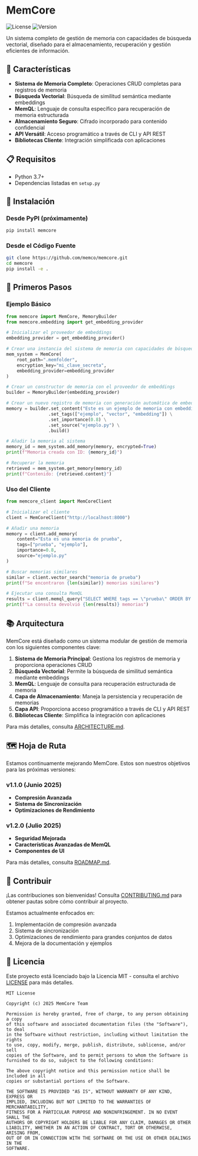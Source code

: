 # MemCore

![License](https://img.shields.io/badge/license-MIT-blue.svg)
![Version](https://img.shields.io/badge/version-1.0.0-green.svg)

Un sistema completo de gestión de memoria con capacidades de búsqueda vectorial, diseñado para el almacenamiento, recuperación y gestión eficientes de información.

## 🚀 Características

- **Sistema de Memoria Completo**: Operaciones CRUD completas para registros de memoria
- **Búsqueda Vectorial**: Búsqueda de similitud semántica mediante embeddings
- **MemQL**: Lenguaje de consulta específico para recuperación de memoria estructurada
- **Almacenamiento Seguro**: Cifrado incorporado para contenido confidencial
- **API Versátil**: Acceso programático a través de CLI y API REST
- **Bibliotecas Cliente**: Integración simplificada con aplicaciones

## 📋 Requisitos

- Python 3.7+
- Dependencias listadas en `setup.py`

## 🔧 Instalación

### Desde PyPI (próximamente)

```bash
pip install memcore
```

### Desde el Código Fuente

```bash
git clone https://github.com/memco/memcore.git
cd memcore
pip install -e .
```

## 🏁 Primeros Pasos

### Ejemplo Básico

```python
from memcore import MemCore, MemoryBuilder
from memcore.embedding import get_embedding_provider

# Inicializar el proveedor de embeddings
embedding_provider = get_embedding_provider()

# Crear una instancia del sistema de memoria con capacidades de búsqueda vectorial
mem_system = MemCore(
    root_path=".memfolder",
    encryption_key="mi_clave_secreta",
    embedding_provider=embedding_provider
)

# Crear un constructor de memoria con el proveedor de embeddings
builder = MemoryBuilder(embedding_provider)

# Crear un nuevo registro de memoria con generación automática de embeddings
memory = builder.set_content("Este es un ejemplo de memoria con embedding vectorial") \
                .set_tags(["ejemplo", "vector", "embedding"]) \
                .set_importance(0.8) \
                .set_source("ejemplo.py") \
                .build()

# Añadir la memoria al sistema
memory_id = mem_system.add_memory(memory, encrypted=True)
print(f"Memoria creada con ID: {memory_id}")

# Recuperar la memoria
retrieved = mem_system.get_memory(memory_id)
print(f"Contenido: {retrieved.content}")
```

### Uso del Cliente

```python
from memcore_client import MemCoreClient

# Inicializar el cliente
client = MemCoreClient("http://localhost:8000")

# Añadir una memoria
memory = client.add_memory(
    content="Esta es una memoria de prueba",
    tags=["prueba", "ejemplo"],
    importance=0.8,
    source="ejemplo.py"
)

# Buscar memorias similares
similar = client.vector_search("memoria de prueba")
print(f"Se encontraron {len(similar)} memorias similares")

# Ejecutar una consulta MemQL
results = client.memql_query("SELECT WHERE tags == \"prueba\" ORDER BY importance DESC")
print(f"La consulta devolvió {len(results)} memorias")
```

## 📚 Arquitectura

MemCore está diseñado como un sistema modular de gestión de memoria con los siguientes componentes clave:

1. **Sistema de Memoria Principal**: Gestiona los registros de memoria y proporciona operaciones CRUD
2. **Búsqueda Vectorial**: Permite la búsqueda de similitud semántica mediante embeddings
3. **MemQL**: Lenguaje de consulta para recuperación estructurada de memoria
4. **Capa de Almacenamiento**: Maneja la persistencia y recuperación de memorias
5. **Capa API**: Proporciona acceso programático a través de CLI y API REST
6. **Bibliotecas Cliente**: Simplifica la integración con aplicaciones

Para más detalles, consulta [ARCHITECTURE.md](ARCHITECTURE.md).

## 🗺️ Hoja de Ruta

Estamos continuamente mejorando MemCore. Estos son nuestros objetivos para las próximas versiones:

### v1.1.0 (Junio 2025)
- **Compresión Avanzada**
- **Sistema de Sincronización**
- **Optimizaciones de Rendimiento**

### v1.2.0 (Julio 2025)
- **Seguridad Mejorada**
- **Características Avanzadas de MemQL**
- **Componentes de UI**

Para más detalles, consulta [ROADMAP.md](ROADMAP.md).

## 👥 Contribuir

¡Las contribuciones son bienvenidas! Consulta [CONTRIBUTING.md](CONTRIBUTING.md) para obtener pautas sobre cómo contribuir al proyecto.

Estamos actualmente enfocados en:
1. Implementación de compresión avanzada
2. Sistema de sincronización
3. Optimizaciones de rendimiento para grandes conjuntos de datos
4. Mejora de la documentación y ejemplos

## 📄 Licencia

Este proyecto está licenciado bajo la Licencia MIT - consulta el archivo [LICENSE](LICENSE) para más detalles.

```
MIT License

Copyright (c) 2025 MemCore Team

Permission is hereby granted, free of charge, to any person obtaining a copy
of this software and associated documentation files (the "Software"), to deal
in the Software without restriction, including without limitation the rights
to use, copy, modify, merge, publish, distribute, sublicense, and/or sell
copies of the Software, and to permit persons to whom the Software is
furnished to do so, subject to the following conditions:

The above copyright notice and this permission notice shall be included in all
copies or substantial portions of the Software.

THE SOFTWARE IS PROVIDED "AS IS", WITHOUT WARRANTY OF ANY KIND, EXPRESS OR
IMPLIED, INCLUDING BUT NOT LIMITED TO THE WARRANTIES OF MERCHANTABILITY,
FITNESS FOR A PARTICULAR PURPOSE AND NONINFRINGEMENT. IN NO EVENT SHALL THE
AUTHORS OR COPYRIGHT HOLDERS BE LIABLE FOR ANY CLAIM, DAMAGES OR OTHER
LIABILITY, WHETHER IN AN ACTION OF CONTRACT, TORT OR OTHERWISE, ARISING FROM,
OUT OF OR IN CONNECTION WITH THE SOFTWARE OR THE USE OR OTHER DEALINGS IN THE
SOFTWARE.
```
